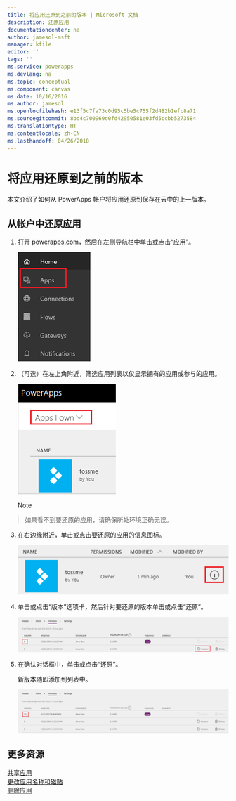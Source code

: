 ```yaml
---
title: 将应用还原到之前的版本 | Microsoft 文档
description: 还原应用
documentationcenter: na
author: jamesol-msft
manager: kfile
editor: ''
tags: ''
ms.service: powerapps
ms.devlang: na
ms.topic: conceptual
ms.component: canvas
ms.date: 10/16/2016
ms.author: jamesol
ms.openlocfilehash: e13f5c7fa73c0d95c5be5c755f2d482b1efc8a71
ms.sourcegitcommit: 8bd4c700969d0fd42950581e03fd5ccbb5273584
ms.translationtype: HT
ms.contentlocale: zh-CN
ms.lasthandoff: 04/26/2018
---
```

# <a name="restore-an-app-to-a-previous-version"></a>将应用还原到之前的版本
本文介绍了如何从 PowerApps 帐户将应用还原到保存在云中的上一版本。

## <a name="restore-an-app-from-your-account"></a>从帐户中还原应用
1. 打开 [powerapps.com](https://web.powerapps.com)，然后在左侧导航栏中单击或点击“应用”。

    ![左侧导航栏](./media/restore-an-app/file-apps.png)

2. （可选）在左上角附近，筛选应用列表以仅显示拥有的应用或参与的应用。

    ![筛选所拥有的应用](./media/restore-an-app/filter-list.png)

    > [!NOTE]
> 如果看不到要还原的应用，请确保所处环境正确无误。

3. 在右边缘附近，单击或点击要还原的应用的信息图标。

    ![信息图标](./media/restore-an-app/app-options.png)

4. 单击或点击“版本”选项卡，然后针对要还原的版本单击或点击“还原”。

    ![“版本”选项卡](./media/restore-an-app/restore-button-2.png)

5. 在确认对话框中，单击或点击“还原”。  

    新版本随即添加到列表中。

    ![还原后的版本](./media/restore-an-app/versions-added-2.png)

## <a name="more-resources"></a>更多资源
[共享应用](share-app.md)  
[更改应用名称和磁贴](set-name-tile.md)  
[删除应用](delete-app.md)
